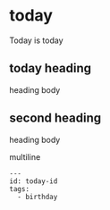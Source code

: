 # today
Today is today

## today heading
heading body

## second heading
heading body

multiline

<!--- attributes --->
    ---
    id: today-id
    tags:
      - birthday
